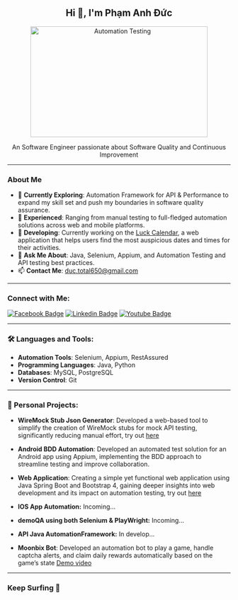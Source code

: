 <div align="center"> 
  <h2 ><b> Hi 👋, I'm Phạm Anh Đức </b> </h2>
  <img align="center" src="./nurture10-animation.gif" alt="Automation Testing" style="height: 250px; width: 400px"/><br/>
  <p>An Software Engineer passionate about Software Quality and Continuous Improvement</p>
</div>

---

### About Me

- 🔭 **Currently Exploring**: Automation Framework for API & Performance to expand my skill set and push my boundaries in software quality assurance.
- 🌱 **Experienced**: Ranging from manual testing to full-fledged automation solutions across web and mobile platforms.
- 🚀 **Developing**: Currently working on the [Luck Calendar](https://www.xemngay.online), a web application that helps users find the most auspicious dates and times for their activities.
- 💬 **Ask Me About**: Java, Selenium, Appium, and Automation Testing and API testing best practices.
- 📫 **Contact Me**: duc.total650@gmail.com

---

### Connect with Me:

[![Facebook Badge](https://img.shields.io/badge/Facebook-1877F2?style=for-the-badge&logo=facebook&logoColor=white)](https://www.facebook.com/profile.php?id=100007813174380) 
[![Linkedin Badge](https://img.shields.io/badge/LinkedIn-0077B5?style=for-the-badge&logo=linkedin&logoColor=white)](https://www.linkedin.com/in/pham-anh-duc-a65544179/)
[![Youtube Badge](https://img.shields.io/badge/YouTube-FF0000?style=for-the-badge&logo=youtube&logoColor=white)](https://www.youtube.com/channel/UC6ihjin5T3jjxME21gDSK_A)

---

### 🛠️ Languages and Tools:

- **Automation Tools**: Selenium, Appium, RestAssured
- **Programming Languages**: Java, Python
- **Databases**: MySQL, PostgreSQL
- **Version Control**: Git

---

### 📂 Personal Projects:

- **WireMock Stub Json Generator**: Developed a web-based tool to simplify the creation of WireMock stubs for mock API testing, significantly reducing manual effort, try out [here](https://wiremock-json-generator.onrender.com/)

- **Android BDD Automation**: Developed an automated test solution for an Android app using Appium, implementing the BDD approach to streamline testing and improve collaboration.
  
- **Web Application**: Creating a simple yet functional web application using Java Spring Boot and Bootstrap 4, gaining deeper insights into web development and its impact on automation testing, try out [here](https://www.xemngay.online/calendar)
  
- **IOS App Automation:** Incoming...

- **demoQA using both Selenium & PlayWright:** Incoming...

- **API Java AutomationFramework:** In develop...
- **Moonbix Bot**: Developed an automation bot to play a game, handle captcha alerts, and claim daily rewards automatically based on the game’s
state [Demo video](https://www.youtube.com/watch?v=do3YYNUA8gI)

---

### Keep Surfing 🌊
